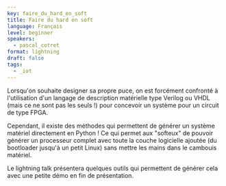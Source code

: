```yaml
---
key: faire_du_hard_en_soft
title: Faire du hard en soft
language: Français
level: beginner
speakers:
  - pascal_cotret
format: lightning
draft: false
tags:
  - _iot
---
```

Lorsqu'on souhaite designer sa propre puce, on est forcément confronté à l'utilisation d'un langage de description matérielle type Verilog ou VHDL (mais ce ne sont pas les seuls !) pour concevoir un système pour un circuit de type FPGA.

Cependant, il existe des méthodes qui permettent de générer un système matériel directement en Python ! Ce qui permet aux "softeux" de pouvoir générer un processeur complet avec toute la couche logicielle ajoutée (du bootloader jusqu'à un petit Linux) sans mettre les mains dans le cambouis matériel.

Le lightning talk présentera quelques outils qui permettent de générer cela avec une petite démo en fin de présentation.

